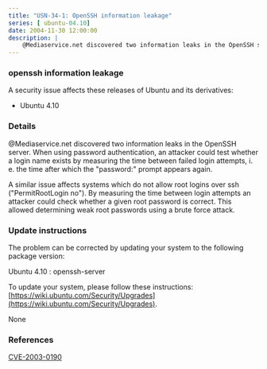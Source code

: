 ```yaml
---
title: "USN-34-1: OpenSSH information leakage"
series: [ ubuntu-04.10]
date: 2004-11-30 12:00:00
description: |
    @Mediaservice.net discovered two information leaks in the OpenSSH server. When using password authentication, an attacker could test whether a login name exists by measuring the time between failed login attempts, i. e. the time after which the &quot;password:&quot; prompt appears again.
--- 
```

 
### openssh information leakage

A security issue affects these releases of Ubuntu and its derivatives:

* Ubuntu 4.10

### Details

@Mediaservice.net discovered two information leaks in the OpenSSH server. When using password authentication, an attacker could test whether a login name exists by measuring the time between failed login attempts, i. e. the time after which the &quot;password:&quot; prompt appears again.

A similar issue affects systems which do not allow root logins over ssh (&quot;PermitRootLogin no&quot;). By measuring the time between login attempts an attacker could check whether a given root password is correct. This allowed determining weak root passwords using a brute force attack.

### Update instructions

The problem can be corrected by updating your system to the following package version:

Ubuntu 4.10
 : openssh-server 

To update your system, please follow these instructions: [https://wiki.ubuntu.com/Security/Upgrades](https://wiki.ubuntu.com/Security/Upgrades).

None

### References

 [CVE-2003-0190](http://people.ubuntu.com/~ubuntu-security/cve/CVE-2003-0190)
 

